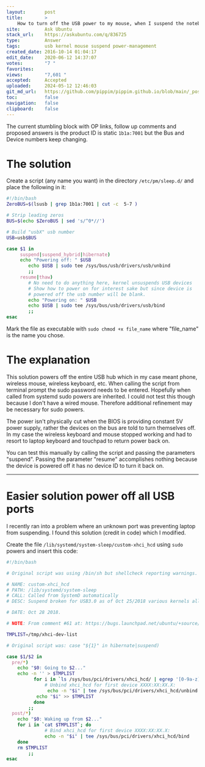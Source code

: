 ```yaml
---
layout:       post
title:        >
    How to turn off the USB power to my mouse, when I suspend the notebook?
site:         Ask Ubuntu
stack_url:    https://askubuntu.com/q/836725
type:         Answer
tags:         usb kernel mouse suspend power-management
created_date: 2016-10-14 01:04:17
edit_date:    2020-06-12 14:37:07
votes:        "7 "
favorites:    
views:        "7,601 "
accepted:     Accepted
uploaded:     2024-05-12 12:46:03
git_md_url:   https://github.com/pippim/pippim.github.io/blob/main/_posts/2016/2016-10-14-How-to-turn-off-the-USB-power-to-my-mouse_-when-I-suspend-the-notebook_.md
toc:          false
navigation:   false
clipboard:    false
---
```




The current stumbling block with OP links, follow up comments and proposed answers is the product ID is static `1b1a:7001` but the Bus and Device numbers keep changing.

# The solution

Create a script (any name you want) in the directory `/etc/pm/sleep.d/` and place the following in it:

``` bash
#!/bin/bash
ZeroBUS=$(lsusb | grep 1b1a:7001 | cut -c  5-7 )

# Strip leading zeros
BUS=$(echo $ZeroBUS | sed 's/^0*//')

# Build "usbX" usb number
USB=usb$BUS

case $1 in
     suspend|suspend_hybrid|hibernate)
     echo "Powering off: " $USB
        echo $USB | sudo tee /sys/bus/usb/drivers/usb/unbind
        ;;
     resume|thaw)
        # No need to do anything here, kernel unsuspends USB devices
        # Show how to power on for interest sake but since device is
        # powered off the usb number will be blank.
        echo "Powering on: " $USB
        echo $USB | sudo tee /sys/bus/usb/drivers/usb/bind
        ;;
esac
```

Mark the file as executable with `sudo chmod +x file_name` where "file_name" is the name you chose.

# The explanation

This solution powers off the entire USB hub which in my case meant phone, wireless mouse, wireless keyboard, etc. When calling the script from terminal prompt the sudo password needs to be entered. Hopefully when called from systemd sudo powers are inherited. I could not test this though because I don't have a wired mouse. Therefore additional refinement may be necessary for sudo powers.

The power isn't physically cut when the BIOS is providing constant 5V power supply, rather the devices on the bus are told to turn themselves off. In my case the wireless keyboard and mouse stopped working and had to resort to laptop keyboard and touchpad to return power back on.

You can test this manually by calling the script and passing the parameters "suspend". Passing the parameter "resume" accomplishes nothing because the device is powered off it has no device ID to turn it back on.


----------


# Easier solution power off all USB ports

I recently ran into a problem where an unknown port was preventing laptop from suspending. I found this solution (credit in code) which I modified.

Create the file `/lib/systemd/system-sleep/custom-xhci_hcd` using `sudo` powers and insert this code:

``` bash
#!/bin/bash

# Original script was using /bin/sh but shellcheck reporting warnings.

# NAME: custom-xhci_hcd
# PATH: /lib/systemd/system-sleep
# CALL: Called from SystemD automatically
# DESC: Suspend broken for USB3.0 as of Oct 25/2018 various kernels all at once

# DATE: Oct 28 2018.

# NOTE: From comment #61 at: https://bugs.launchpad.net/ubuntu/+source/linux/+bug/522998

TMPLIST=/tmp/xhci-dev-list

# Original script was: case "${1}" in hibernate|suspend)

case $1/$2 in
  pre/*)
    echo "$0: Going to $2..."
    echo -n '' > $TMPLIST
          for i in `ls /sys/bus/pci/drivers/xhci_hcd/ | egrep '[0-9a-z]+\:[0-9a-z]+\:.*$'`; do
              # Unbind xhci_hcd for first device XXXX:XX:XX.X:
               echo -n "$i" | tee /sys/bus/pci/drivers/xhci_hcd/unbind
           echo "$i" >> $TMPLIST
          done
        ;;
  post/*)
    echo "$0: Waking up from $2..."
    for i in `cat $TMPLIST`; do
              # Bind xhci_hcd for first device XXXX:XX:XX.X:
              echo -n "$i" | tee /sys/bus/pci/drivers/xhci_hcd/bind
    done
    rm $TMPLIST
        ;;
esac
```

